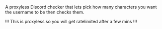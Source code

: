 A proxyless Discord checker that lets pick how many characters you want the username to be then checks them. 

!!! This is proxyless so you will get ratelimited after a few mins !!!
